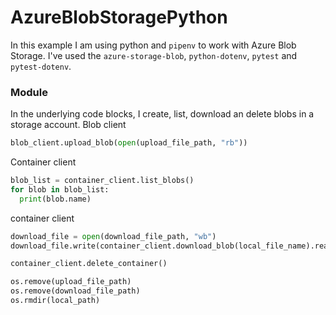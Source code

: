 # AzureBlobStoragePython
In this example I am using python and `pipenv` to work with Azure Blob Storage. I've used the `azure-storage-blob`, `python-dotenv`, `pytest` and `pytest-dotenv`.

### Module
In the underlying code blocks, I create, list, download an delete blobs in a storage account. 
Blob client
```python
blob_client.upload_blob(open(upload_file_path, "rb"))
```

Container client
```python
blob_list = container_client.list_blobs()
for blob in blob_list:
  print(blob.name)
```

container client
```python
download_file = open(download_file_path, "wb")
download_file.write(container_client.download_blob(local_file_name).readall())
```

```python
container_client.delete_container()

os.remove(upload_file_path)
os.remove(download_file_path)
os.rmdir(local_path)
```

